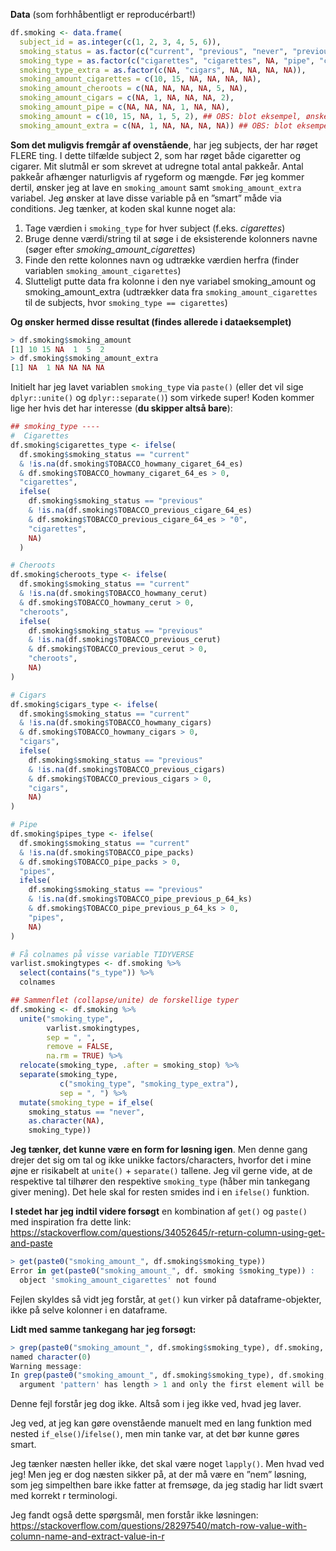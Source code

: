 **Data** (som forhhåbentligt er reproducérbart!)
```R
df.smoking <- data.frame(
  subject_id = as.integer(c(1, 2, 3, 4, 5, 6)),
  smoking_status = as.factor(c("current", "previous", "never", "previous", "current", "current")),
  smoking_type = as.factor(c("cigarettes", "cigarettes", NA, "pipe", "cheroots", "cigars")),
  smoking_type_extra = as.factor(c(NA, "cigars", NA, NA, NA, NA)),
  smoking_amount_cigarettes = c(10, 15, NA, NA, NA, NA),
  smoking_amount_cheroots = c(NA, NA, NA, NA, 5, NA),
  smoking_amount_cigars = c(NA, 1, NA, NA, NA, 2),
  smoking_amount_pipe = c(NA, NA, NA, 1, NA, NA),
  smoking_amount = c(10, 15, NA, 1, 5, 2), ## OBS: blot eksempel, ønsker at lave denne variabel.
  smoking_amount_extra = c(NA, 1, NA, NA, NA, NA)) ## OBS: blot eksempel, ønsker at lave denne variabel.
```

**Som det muligvis fremgår af ovenstående**, har jeg subjects, der har røget FLERE ting. I dette tilfælde subject 2, som har røget både cigaretter og cigarer. Mit slutmål er som skrevet at udregne total antal pakkeår. Antal pakkeår afhænger naturligvis af rygeform og mængde. Før jeg kommer dertil, ønsker jeg at lave en `smoking_amount` samt `smoking_amount_extra` variabel. Jeg ønsker at lave disse variable på en ”smart” måde via conditions. Jeg tænker, at koden skal kunne noget ala:
1)	Tage værdien i `smoking_type` for hver subject (f.eks. *cigarettes*)
2)	Bruge denne værdi/string til at søge i de eksisterende kolonners navne (søger efter *smoking_amount_cigarettes*)
3)	Finde den rette kolonnes navn og udtrække værdien herfra (finder variablen `smoking_amount_cigarettes`)
4)	Slutteligt putte data fra kolonne i den nye variabel smoking_amount og smoking_amount_extra (udtrækker data fra `smoking_amount_cigarettes` til de subjects, hvor `smoking_type == cigarettes`)


**Og ønsker hermed disse resultat (findes allerede i dataeksemplet)**
```R
> df.smoking$smoking_amount
[1] 10 15 NA  1  5  2
> df.smoking$smoking_amount_extra
[1] NA  1 NA NA NA NA
```

Initielt har jeg lavet variablen `smoking_type` via `paste()` (eller det vil sige `dplyr::unite()` og `dplyr::separate()`) som virkede super! Koden kommer lige her hvis det har interesse (**du skipper altså bare**):
```R
## smoking_type ----
#  Cigarettes
df.smoking$cigarettes_type <- ifelse(
  df.smoking$smoking_status == "current"
  & !is.na(df.smoking$TOBACCO_howmany_cigaret_64_es)
  & df.smoking$TOBACCO_howmany_cigaret_64_es > 0,
  "cigarettes",
  ifelse(
    df.smoking$smoking_status == "previous"
    & !is.na(df.smoking$TOBACCO_previous_cigare_64_es)
    & df.smoking$TOBACCO_previous_cigare_64_es > "0",
    "cigarettes",
    NA)
  )

# Cheroots
df.smoking$cheroots_type <- ifelse(
  df.smoking$smoking_status == "current"
  & !is.na(df.smoking$TOBACCO_howmany_cerut)
  & df.smoking$TOBACCO_howmany_cerut > 0,
  "cheroots",
  ifelse(
    df.smoking$smoking_status == "previous"
    & !is.na(df.smoking$TOBACCO_previous_cerut)
    & df.smoking$TOBACCO_previous_cerut > 0,
    "cheroots",
    NA)
)

# Cigars
df.smoking$cigars_type <- ifelse(
  df.smoking$smoking_status == "current"
  & !is.na(df.smoking$TOBACCO_howmany_cigars)
  & df.smoking$TOBACCO_howmany_cigars > 0,
  "cigars",
  ifelse(
    df.smoking$smoking_status == "previous"
    & !is.na(df.smoking$TOBACCO_previous_cigars)
    & df.smoking$TOBACCO_previous_cigars > 0,
    "cigars",
    NA)
)

# Pipe
df.smoking$pipes_type <- ifelse(
  df.smoking$smoking_status == "current"
  & !is.na(df.smoking$TOBACCO_pipe_packs)
  & df.smoking$TOBACCO_pipe_packs > 0,
  "pipes",
  ifelse(
    df.smoking$smoking_status == "previous"
    & !is.na(df.smoking$TOBACCO_pipe_previous_p_64_ks)
    & df.smoking$TOBACCO_pipe_previous_p_64_ks > 0,
    "pipes",
    NA)
)

# Få colnames på visse variable TIDYVERSE
varlist.smokingtypes <- df.smoking %>%
  select(contains("s_type")) %>%
  colnames

## Sammenflet (collapse/unite) de forskellige typer
df.smoking <- df.smoking %>%
  unite("smoking_type",
        varlist.smokingtypes,
        sep = ", ",
        remove = FALSE,
        na.rm = TRUE) %>% 
  relocate(smoking_type, .after = smoking_stop) %>% 
  separate(smoking_type,
           c("smoking_type", "smoking_type_extra"),
           sep = ", ") %>% 
  mutate(smoking_type = if_else(
    smoking_status == "never",
    as.character(NA),
    smoking_type))
```

**Jeg tænker, det kunne være en form for løsning igen**. Men denne gang drejer det sig om tal og ikke unikke factors/characters, hvorfor det i mine øjne er risikabelt at `unite()` + `separate()` tallene. Jeg vil gerne vide, at de respektive tal tilhører den respektive `smoking_type` (håber min tankegang giver mening). Det hele skal for resten smides ind i en `ifelse()` funktion.

**I stedet har jeg indtil videre forsøgt** en kombination af `get()` og `paste()` med inspiration fra dette link: \
https://stackoverflow.com/questions/34052645/r-return-column-using-get-and-paste

```R
> get(paste0("smoking_amount_", df.smoking$smoking_type))
Error in get(paste0("smoking_amount_", df. smoking $smoking_type)) : 
  object 'smoking_amount_cigarettes' not found
```

Fejlen skyldes så vidt jeg forstår, at `get()` kun virker på dataframe-objekter, ikke på selve kolonner i en dataframe.

**Lidt med samme tankegang har jeg forsøgt:**
```R
> grep(paste0("smoking_amount_", df.smoking$smoking_type), df.smoking, value = TRUE)
named character(0)
Warning message:
In grep(paste0("smoking_amount_", df.smoking$smoking_type), df.smoking,  :
  argument 'pattern' has length > 1 and only the first element will be used
```

Denne fejl forstår jeg dog ikke. Altså som i jeg ikke ved, hvad jeg laver.

Jeg ved, at jeg kan gøre ovenstående manuelt med en lang funktion med nested `if_else()`/`ifelse()`, men min tanke var, at det bør kunne gøres smart.

Jeg tænker næsten heller ikke, det skal være noget `lapply()`. Men hvad ved jeg! Men jeg er dog næsten sikker på, at der må være en ”nem” løsning, som jeg simpelthen bare ikke fatter at fremsøge, da jeg stadig har lidt svært med korrekt r terminologi.

Jeg fandt også dette spørgsmål, men forstår ikke løsningen: \
https://stackoverflow.com/questions/28297540/match-row-value-with-column-name-and-extract-value-in-r
